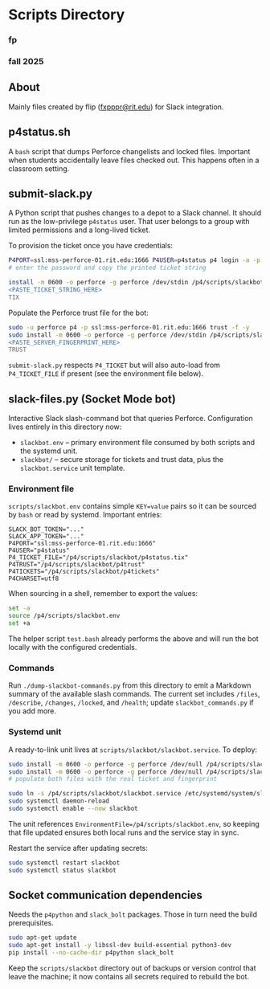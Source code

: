 # Scripts Directory

### fp
### fall 2025

## About

Mainly files created by flip (fxpppr@rit.edu) for Slack integration.

## p4status.sh

A `bash` script that dumps Perforce changelists and locked files. Important when students accidentally leave files checked out. This happens often in a classroom setting.

## submit-slack.py

A Python script that pushes changes to a depot to a Slack channel. It should run as the low-privilege `p4status` user. That user belongs to a group with limited permissions and a long-lived ticket.

To provision the ticket once you have credentials:

```bash
P4PORT=ssl:mss-perforce-01.rit.edu:1666 P4USER=p4status p4 login -a -p
# enter the password and copy the printed ticket string

install -m 0600 -o perforce -g perforce /dev/stdin /p4/scripts/slackbot/p4status.tix <<'TIX'
<PASTE_TICKET_STRING_HERE>
TIX
```

Populate the Perforce trust file for the bot:

```bash
sudo -u perforce p4 -p ssl:mss-perforce-01.rit.edu:1666 trust -f -y
sudo install -m 0600 -o perforce -g perforce /dev/stdin /p4/scripts/slackbot/p4trust <<'TRUST'
<PASTE_SERVER_FINGERPRINT_HERE>
TRUST
```

`submit-slack.py` respects `P4_TICKET` but will also auto-load from `P4_TICKET_FILE` if present (see the environment file below).

## slack-files.py (Socket Mode bot)

Interactive Slack slash-command bot that queries Perforce. Configuration lives entirely in this directory now:

- `slackbot.env` – primary environment file consumed by both scripts and the systemd unit.
- `slackbot/` – secure storage for tickets and trust data, plus the `slackbot.service` unit template.

### Environment file

`scripts/slackbot.env` contains simple `KEY=value` pairs so it can be sourced by `bash` or read by systemd. Important entries:

```
SLACK_BOT_TOKEN="..."
SLACK_APP_TOKEN="..."
P4PORT="ssl:mss-perforce-01.rit.edu:1666"
P4USER="p4status"
P4_TICKET_FILE="/p4/scripts/slackbot/p4status.tix"
P4TRUST="/p4/scripts/slackbot/p4trust"
P4TICKETS="/p4/scripts/slackbot/p4tickets"
P4CHARSET=utf8
```

When sourcing in a shell, remember to export the values:

```bash
set -a
source /p4/scripts/slackbot.env
set +a
```

The helper script `test.bash` already performs the above and will run the bot locally with the configured credentials.

### Commands

Run `./dump-slackbot-commands.py` from this directory to emit a Markdown summary of the available slash commands. The current set includes `/files`, `/describe`, `/changes`, `/locked`, and `/health`; update `slackbot_commands.py` if you add more.

### Systemd unit

A ready-to-link unit lives at `scripts/slackbot/slackbot.service`. To deploy:

```bash
sudo install -m 0600 -o perforce -g perforce /dev/null /p4/scripts/slackbot/p4status.tix
sudo install -m 0600 -o perforce -g perforce /dev/null /p4/scripts/slackbot/p4trust
# populate both files with the real ticket and fingerprint

sudo ln -s /p4/scripts/slackbot/slackbot.service /etc/systemd/system/slackbot.service
sudo systemctl daemon-reload
sudo systemctl enable --now slackbot
```

The unit references `EnvironmentFile=/p4/scripts/slackbot.env`, so keeping that file updated ensures both local runs and the service stay in sync.

Restart the service after updating secrets:

```bash
sudo systemctl restart slackbot
sudo systemctl status slackbot
```

## Socket communication dependencies

Needs the `p4python` and `slack_bolt` packages. Those in turn need the build prerequisites.

```bash
sudo apt-get update
sudo apt-get install -y libssl-dev build-essential python3-dev
pip install --no-cache-dir p4python slack_bolt
```

Keep the `scripts/slackbot` directory out of backups or version control that leave the machine; it now contains all secrets required to rebuild the bot.
